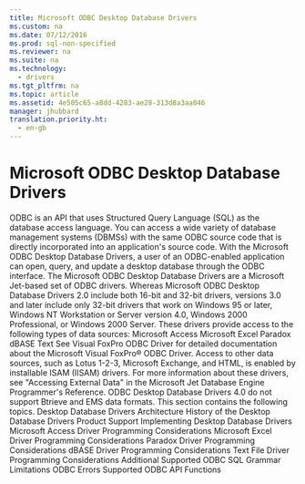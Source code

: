 ```yaml
---
title: Microsoft ODBC Desktop Database Drivers
ms.custom: na
ms.date: 07/12/2016
ms.prod: sql-non-specified
ms.reviewer: na
ms.suite: na
ms.technology: 
  - drivers
ms.tgt_pltfrm: na
ms.topic: article
ms.assetid: 4e505c65-a8dd-4283-ae28-313d8a3aa046
manager: jhubbard
translation.priority.ht: 
  - en-gb
---
```

# Microsoft ODBC Desktop Database Drivers
<?xml version="1.0" encoding="utf-8"?>
<developerConceptualDocument xmlns="http://ddue.schemas.microsoft.com/authoring/2003/5" xmlns:xlink="http://www.w3.org/1999/xlink" xmlns:xsi="http://www.w3.org/2001/XMLSchema-instance" xsi:schemaLocation="http://ddue.schemas.microsoft.com/authoring/2003/5 http://dduestorage.blob.core.windows.net/ddueschema/developer.xsd">
  <introduction>
    <para>ODBC is an API that uses Structured Query Language (SQL) as the database access language. You can access a wide variety of database management systems (DBMSs) with the same ODBC source code that is directly incorporated into an application's source code. With the Microsoft ODBC Desktop Database Drivers, a user of an ODBC-enabled application can open, query, and update a desktop database through the ODBC interface.</para>
    <para>The Microsoft ODBC Desktop Database Drivers are a Microsoft Jet-based set of ODBC drivers. Whereas Microsoft ODBC Desktop Database Drivers 2.0 include both 16-bit and 32-bit drivers, versions 3.0 and later include only 32-bit drivers that work on Windows 95 or later, Windows NT Workstation or Server version 4.0, Windows 2000 Professional, or Windows 2000 Server. These drivers provide access to the following types of data sources:  </para>
    <list class="bullet">
      <listItem>
        <para>Microsoft Access</para>
      </listItem>
      <listItem>
        <para>Microsoft Excel</para>
      </listItem>
      <listItem>
        <para>Paradox</para>
      </listItem>
      <listItem>
        <para>dBASE</para>
      </listItem>
      <listItem>
        <para>Text</para>
      </listItem>
    </list>
    <para>See <legacyLink xlink:href="27359133-dd41-478f-8902-996022deb845">Visual FoxPro ODBC Driver</legacyLink> for detailed documentation about the Microsoft Visual FoxPro® ODBC Driver. </para>
    <alert class="note">
      <para>Access to other data sources, such as Lotus 1-2-3, Microsoft Exchange, and HTML, is enabled by installable ISAM (IISAM) drivers. For more information about these drivers, see "Accessing External Data" in the <legacyItalic>Microsoft Jet Database Engine Programmer's Reference</legacyItalic>. ODBC Desktop Database Drivers 4.0 do not support Btrieve and EMS data formats.</para>
    </alert>
    <para>This section contains the following topics.  </para>
    <list class="bullet">
      <listItem>
        <para>             <legacyLink xlink:href="8b4d13f7-ab37-40b4-a9c6-145e7385352f">Desktop Database Drivers Architecture</legacyLink>           </para>
      </listItem>
      <listItem>
        <para>             <legacyLink xlink:href="b4a2aff8-bde7-4bd5-8580-bc50f27311c8">History of the Desktop Database Drivers</legacyLink>           </para>
      </listItem>
      <listItem>
        <para>             <legacyLink xlink:href="585c41c6-5c5a-437e-a4b4-e32a346b478d">Product Support</legacyLink>           </para>
      </listItem>
      <listItem>
        <para>             <legacyLink xlink:href="a8bf304b-eff1-447c-887c-dabdb5353a2d">Implementing Desktop Database Drivers</legacyLink>           </para>
      </listItem>
      <listItem>
        <para>             <legacyLink xlink:href="2d2f09c0-18ef-45a4-a72a-d7a3bdcef646">Microsoft Access Driver Programming Considerations</legacyLink>           </para>
      </listItem>
      <listItem>
        <para>             <legacyLink xlink:href="d3cf324c-aa52-47a6-b44a-a59a778fad23">Microsoft Excel Driver Programming Considerations</legacyLink>           </para>
      </listItem>
      <listItem>
        <para>             <legacyLink xlink:href="327e952b-e7d5-4209-9423-f4b49cea272f">Paradox Driver Programming Considerations</legacyLink>           </para>
      </listItem>
      <listItem>
        <para>             <legacyLink xlink:href="ce5e8efc-6a2d-40d5-a658-8dd35cd1dd09">dBASE Driver Programming Considerations</legacyLink>           </para>
      </listItem>
      <listItem>
        <para>             <legacyLink xlink:href="aabff9d9-20ea-4b68-b8fd-1e33061bd0ef">Text File Driver Programming Considerations</legacyLink>           </para>
      </listItem>
      <listItem>
        <para>             <legacyLink xlink:href="2ead7727-3245-4c2b-91f5-ed946ef4edf5">Additional Supported ODBC SQL Grammar</legacyLink>           </para>
      </listItem>
      <listItem>
        <para>             <legacyLink xlink:href="b8d71c2a-23c8-4e9b-b5f7-aca51c5a4721">Limitations</legacyLink>           </para>
      </listItem>
      <listItem>
        <para>             <legacyLink xlink:href="33542afe-4dc7-4db8-b625-fec51a4718d3">ODBC Errors</legacyLink>           </para>
      </listItem>
      <listItem>
        <para>             <legacyLink xlink:href="b28a8ed6-09b1-4acf-bf3e-f90bb32422de">Supported ODBC API Functions</legacyLink>           </para>
      </listItem>
    </list>
  </introduction>
  <relatedTopics />
</developerConceptualDocument>
